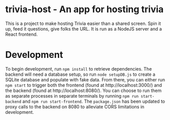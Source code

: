 # trivia-host - An app for hosting trivia

This is a project to make hosting Trivia easier than a shared screen.  Spin it up, feed it questions, give folks the URL.  It is run as a NodeJS server and a React frontend.

# Development

To begin development, run `npm install` to retrieve dependencies.  The backend will need a database setup, so run `node setupDB.js` to create a SQLite database and populate with fake data.  From there, you can either run `npm start` to trigger both the frontend (found at http://localhost:3000/) and the backend (found at http://localhost:8080/).  You can choose to run them as separate processes in separate terminals by running `npm run start-backend` and `npm run start-frontend`.  The `package.json` has been updated to proxy calls to the backend on 8080 to alleviate CORS limitations in development.
